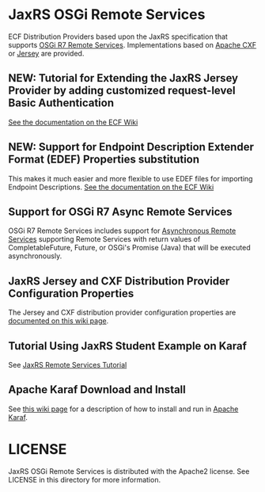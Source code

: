 JaxRS OSGi Remote Services
===========================

ECF Distribution Providers based upon the JaxRS specification that supports [OSGi R7 Remote Services](https://osgi.org/specification/osgi.cmpn/7.0.0/service.remoteservices.html).   Implementations based on [Apache CXF](http://cxf.apache.org/) or [Jersey](https://jersey.github.io/) are provided.  

## NEW:  Tutorial for Extending the JaxRS Jersey Provider by adding customized request-level Basic Authentication
[See the documentation on the ECF Wiki](https://wiki.eclipse.org/Tutorial:_Extending_the_JaxRS_Remote_Services_Provider)

## NEW:  Support for Endpoint Description Extender Format (EDEF) Properties substitution
This makes it much easier and more flexible to use EDEF files for importing Endpoint Descriptions.  [See the documentation on the ECF Wiki](https://wiki.eclipse.org/Using_Properties_to_Import_Endpoint_Descriptions)

## Support for OSGi R7 Async Remote Services
OSGi R7 Remote Services includes support for [Asynchronous Remote Services](https://osgi.org/specification/osgi.cmpn/7.0.0/service.remoteservices.html#d0e1407) supporting Remote Services with return values of CompletableFuture, Future, or OSGi's Promise (Java) that will be executed asynchronously.

## JaxRS Jersey and CXF Distribution Provider Configuration Properties

The Jersey and CXF distribution provider configuration properties are [documented on this wiki page](https://github.com/ECF/JaxRSProviders/wiki/JaxRS-Distribution-Provider-Configuration-Properties).

## Tutorial Using JaxRS Student Example on Karaf

See [JaxRS Remote Services Tutorial](https://wiki.eclipse.org/Tutorial:_JaxRS_Remote_Services_on_Karaf)

## Apache Karaf Download and Install

See [this wiki page](https://wiki.eclipse.org/Tutorial:_JaxRS_Remote_Services_on_Karaf) for a description of how to install and run in [Apache Karaf](https://karaf.apache.org/).

LICENSE
=======

JaxRS OSGi Remote Services is distributed with the Apache2 license. See LICENSE in this directory for more
information.

